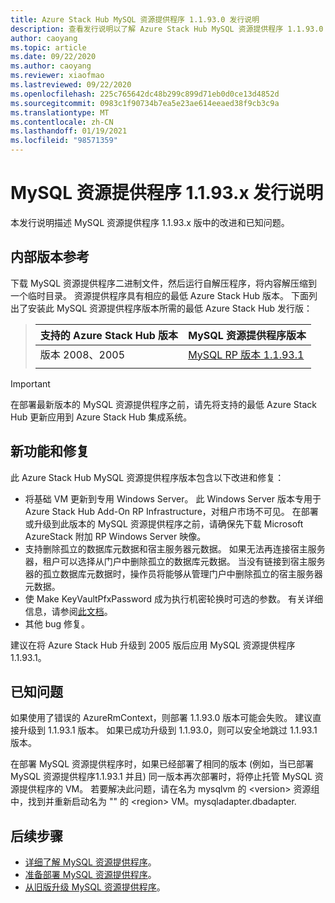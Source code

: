 ```yaml
---
title: Azure Stack Hub MySQL 资源提供程序 1.1.93.0 发行说明
description: 查看发行说明以了解 Azure Stack Hub MySQL 资源提供程序 1.1.93.0 更新中的新增功能。
author: caoyang
ms.topic: article
ms.date: 09/22/2020
ms.author: caoyang
ms.reviewer: xiaofmao
ms.lastreviewed: 09/22/2020
ms.openlocfilehash: 225c765642dc48b299c899d71eb0d0ce13d4852d
ms.sourcegitcommit: 0983c1f90734b7ea5e23ae614eeaed38f9cb3c9a
ms.translationtype: MT
ms.contentlocale: zh-CN
ms.lasthandoff: 01/19/2021
ms.locfileid: "98571359"
---
```

# <a name="mysql-resource-provider-1193x-release-notes"></a>MySQL 资源提供程序 1.1.93.x 发行说明

本发行说明描述 MySQL 资源提供程序 1.1.93.x 版中的改进和已知问题。

## <a name="build-reference"></a>内部版本参考
下载 MySQL 资源提供程序二进制文件，然后运行自解压程序，将内容解压缩到一个临时目录。 资源提供程序具有相应的最低 Azure Stack Hub 版本。 下面列出了安装此 MySQL 资源提供程序版本所需的最低 Azure Stack Hub 发行版：

> |支持的 Azure Stack Hub 版本|MySQL 资源提供程序版本|
> |-----|-----|
> |版本 2008、2005|[MySQL RP 版本 1.1.93.1](https://aka.ms/azshmysqlrp11931)|  
> |     |     |

> [!IMPORTANT]
> 在部署最新版本的 MySQL 资源提供程序之前，请先将支持的最低 Azure Stack Hub 更新应用到 Azure Stack Hub 集成系统。

## <a name="new-features-and-fixes"></a>新功能和修复

此 Azure Stack Hub MySQL 资源提供程序版本包含以下改进和修复：

- 将基础 VM 更新到专用 Windows Server。 此 Windows Server 版本专用于 Azure Stack Hub Add-On RP Infrastructure，对租户市场不可见。 在部署或升级到此版本的 MySQL 资源提供程序之前，请确保先下载 Microsoft AzureStack 附加 RP Windows Server 映像。
- 支持删除孤立的数据库元数据和宿主服务器元数据。 如果无法再连接宿主服务器，租户可以选择从门户中删除孤立的数据库元数据。 当没有链接到宿主服务器的孤立数据库元数据时，操作员将能够从管理门户中删除孤立的宿主服务器元数据。
- 使 Make KeyVaultPfxPassword 成为执行机密轮换时可选的参数。 有关详细信息，请参阅[此文档](azure-stack-sql-resource-provider-maintain.md#secrets-rotation)。
- 其他 bug 修复。

建议在将 Azure Stack Hub 升级到 2005 版后应用 MySQL 资源提供程序 1.1.93.1。

## <a name="known-issues"></a>已知问题
如果使用了错误的 AzureRmContext，则部署 1.1.93.0 版本可能会失败。 建议直接升级到 1.1.93.1 版本。 如果已成功升级到 1.1.93.0，则可以安全地跳过 1.1.93.1 版本。

在部署 MySQL 资源提供程序时，如果已经部署了相同的版本 (例如，当已部署 MySQL 资源提供程序1.1.93.1 并且) 同一版本再次部署时，将停止托管 MySQL 资源提供程序的 VM。 若要解决此问题，请在名为 mysqlvm 的 \<version\> 资源组中，找到并重新启动名为 "" 的 \<region\> VM。mysqladapter.dbadapter.

## <a name="next-steps"></a>后续步骤

- [详细了解 MySQL 资源提供程序](azure-stack-mysql-resource-provider.md)。
- [准备部署 MySQL 资源提供程序](azure-stack-mysql-resource-provider-deploy.md#prerequisites)。
- [从旧版升级 MySQL 资源提供程序](azure-stack-mysql-resource-provider-update.md)。
